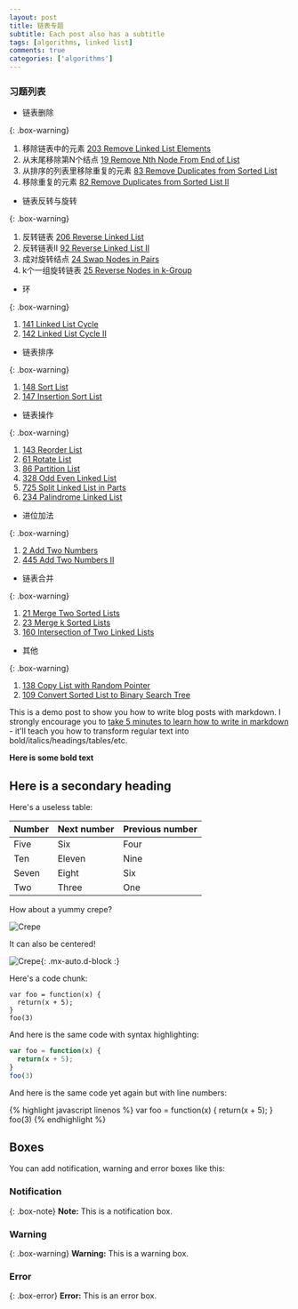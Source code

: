 ```yaml
---
layout: post
title: 链表专题
subtitle: Each post also has a subtitle
tags: [algorithms, linked list]
comments: true
categories: ['algorithms']
---
```




### 习题列表
* 链表删除

{: .box-warning}

  1. 移除链表中的元素 [203 Remove Linked List Elements](https://leetcode.com/problems/remove-linked-list-elements/)      
  2. 从末尾移除第N个结点 [19 Remove Nth Node From End of List](https://leetcode.com/problems/remove-nth-node-from-end-of-list/)    
  3. 从排序的列表里移除重复的元素 [83 Remove Duplicates from Sorted List](https://leetcode.com/problems/remove-duplicates-from-sorted-list/)      
  4. 移除重复的元素 [82 Remove Duplicates from Sorted List II ](https://leetcode.com/problems/remove-duplicates-from-sorted-list-ii/)    

* 链表反转与旋转

{: .box-warning}

  1. 反转链表 [206 Reverse Linked List](https://leetcode.com/problems/reverse-linked-list/)     
  2. 反转链表II [92 Reverse Linked List II](https://leetcode.com/problems/reverse-linked-list-ii/)      
  3. 成对旋转结点 [24 Swap Nodes in Pairs](https://leetcode.com/problems/swap-nodes-in-pairs/)      
  4. k个一组旋转链表 [25 Reverse Nodes in k-Group](https://leetcode.com/problems/reverse-nodes-in-k-group/)    
  
* 环

{: .box-warning}

  1. [141 Linked List Cycle](https://leetcode.com/problems/linked-list-cycle/)    
  2. [142 Linked List Cycle II](https://leetcode.com/problems/linked-list-cycle-ii/)   

* 链表排序

{: .box-warning}

  1. [148 Sort List](https://leetcode.com/problems/sort-list/)    
  2. [147 Insertion Sort List](https://leetcode.com/problems/insertion-sort-list/)    


* 链表操作

{: .box-warning}

  1. [143 Reorder List](https://leetcode.com/problems/reorder-list/)    
  2. [61 Rotate List](https://leetcode.com/problems/rotate-list/)      
  3. [86 Partition List](https://leetcode.com/problems/partition-list/)    
  4. [328 Odd Even Linked List](https://leetcode.com/problems/odd-even-linked-list/)  
  5. [725 Split Linked List in Parts](https://leetcode.com/problems/split-linked-list-in-parts/)    
  6. [234 Palindrome Linked List](https://leetcode.com/problems/palindrome-linked-list/)      

* 进位加法

{: .box-warning}

  1. [2 Add Two Numbers](https://leetcode.com/problems/add-two-numbers/)    
  2. [445 Add Two Numbers II](https://leetcode.com/problems/add-two-numbers-ii/)    

* 链表合并

{: .box-warning}

  1. [21 Merge Two Sorted Lists](https://leetcode.com/problems/merge-two-sorted-lists/)    
  2. [23 Merge k Sorted Lists](https://leetcode.com/problems/merge-k-sorted-lists/)    
  3. [160 Intersection of Two Linked Lists](https://leetcode.com/problems/intersection-of-two-linked-lists/)    

* 其他

{: .box-warning}

  1. [138 Copy List with Random Pointer](https://leetcode.com/problems/copy-list-with-random-pointer/)   
  2. [109 Convert Sorted List to Binary Search Tree](https://leetcode.com/problems/convert-sorted-list-to-binary-search-tree/)    



This is a demo post to show you how to write blog posts with markdown.  I strongly encourage you to [take 5 minutes to learn how to write in markdown](https://markdowntutorial.com/) - it'll teach you how to transform regular text into bold/italics/headings/tables/etc.

**Here is some bold text**

## Here is a secondary heading

Here's a useless table:

| Number | Next number | Previous number |
| :------ |:--- | :--- |
| Five | Six | Four |
| Ten | Eleven | Nine |
| Seven | Eight | Six |
| Two | Three | One |


How about a yummy crepe?

![Crepe](https://s3-media3.fl.yelpcdn.com/bphoto/cQ1Yoa75m2yUFFbY2xwuqw/348s.jpg)

It can also be centered!

![Crepe](https://s3-media3.fl.yelpcdn.com/bphoto/cQ1Yoa75m2yUFFbY2xwuqw/348s.jpg){: .mx-auto.d-block :}

Here's a code chunk:

~~~
var foo = function(x) {
  return(x + 5);
}
foo(3)
~~~

And here is the same code with syntax highlighting:

```javascript
var foo = function(x) {
  return(x + 5);
}
foo(3)
```

And here is the same code yet again but with line numbers:

{% highlight javascript linenos %}
var foo = function(x) {
  return(x + 5);
}
foo(3)
{% endhighlight %}

## Boxes
You can add notification, warning and error boxes like this:

### Notification

{: .box-note}
**Note:** This is a notification box.

### Warning

{: .box-warning}
**Warning:** This is a warning box.

### Error

{: .box-error}
**Error:** This is an error box.

